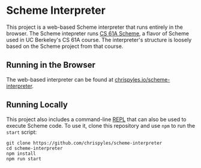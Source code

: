 # Scheme Interpreter

This project is a web-based Scheme interpreter that runs entirely in the browser. The Scheme intepreter runs [CS 61A Scheme](https://cs61a.org/articles/scheme-spec/), a flavor of Scheme used in UC Berkeley's CS 61A course. The interpreter's structure is loosely based on the Scheme project from that course.

## Running in the Browser

The web-based interpreter can be found at [chrispyles.io/scheme-interpreter](https://chrispyles.io/scheme-interpreter).

## Running Locally

This project also includes a command-line [REPL](https://en.wikipedia.org/wiki/Read%E2%80%93eval%E2%80%93print_loop) that can also be used to execute Scheme code. To use it, clone this repository and use `npm` to run the `start` script:

```
git clone https://github.com/chrispyles/scheme-interpreter
cd scheme-interpreter
npm install
npm run start
```
